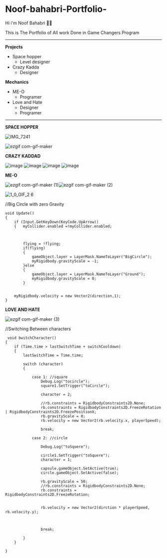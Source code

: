 # Noof-bahabri-Portfolio-

Hi i'm Noof Bahabri 🦸‍♀️

This is The Portfolio of All work Done in Game Changers Program

-----------------------------------



      
       
       
**Projects** 
- Space hopper
   - Level designer
- Crazy Kadda
   - Designer

**Mechanics**
- ME-O
  - Programer 
- Love and Hate
  - Designer 
  - Programer 



---------------------------------







**SPACE HOPPER**

![IMG_7241](https://user-images.githubusercontent.com/97354231/148657448-16f370c2-91ee-49cb-994c-ce8c806860e6.PNG)


![ezgif com-gif-maker](https://user-images.githubusercontent.com/97354231/148657726-d757877f-c0a0-4cf4-abbf-1679c1cca323.gif)



**CRAZY KADDAD**

![image](https://user-images.githubusercontent.com/97354231/148659852-e7398d6f-e3cf-425a-b4aa-85dfd784c246.png)
![image](https://user-images.githubusercontent.com/97354231/148659786-2b14b356-09b7-4c34-ad12-7740fec07345.png)
![image](https://user-images.githubusercontent.com/97354231/148659895-ff0a6c9b-1732-40f3-9938-cd8bb1483da0.png)
![image](https://user-images.githubusercontent.com/97354231/148659961-f9f0a72a-df41-4b82-98bf-989180ddde2f.png)



**ME-O**

![ezgif com-gif-maker (1)](https://user-images.githubusercontent.com/97354231/148658174-0a368f6f-580f-47e8-aa31-180de2ac5f0b.gif)![ezgif com-gif-maker (2)](https://user-images.githubusercontent.com/97354231/148658257-0b3edc86-adf8-4716-b157-4f787f3a9a59.gif)

![1_0_GIF_2 6](https://user-images.githubusercontent.com/97354231/148658216-ec9b3409-ed31-47bc-b971-117caac244b8.GIF)

//Big Circle with zero Gravity
  
    void Update()
    {
        if (Input.GetKeyDown(KeyCode.UpArrow))
        {   myCollider.enabled =!myCollider.enabled;
            
            

            flying = !flying;
            if(flying)
            {
                gameObject.layer = LayerMask.NameToLayer("BigCircle");
                myRigidbody.gravityScale = -1;
            }else
            {
                gameObject.layer = LayerMask.NameToLayer("Ground");
                myRigidbody.gravityScale = 0;
            }
       

        myRigidbody.velocity = new Vector2(direction,1);
    }



**LOVE AND HATE**

![ezgif com-gif-maker (3)](https://user-images.githubusercontent.com/97354231/148658635-8b911e1c-01a0-4c85-b190-81de3e18df3a.gif)

//Switching Between characters


     void bwitchCharacter()
    {
        if (Time.time > lastSwitchTime + switchCooldown)
        {
            lastSwitchTime = Time.time;

            switch (character)
            {

                case 1: //square
                    Debug.Log("tocircle");
                    square1.SetTrigger("toCircle");

                    character = 2;

                    //rb.constraints = RigidbodyConstraints2D.None;
                    rb.constraints = RigidbodyConstraints2D.FreezeRotation | RigidbodyConstraints2D.FreezePositionX;
                    rb.gravityScale = 0;
                    rb.velocity = new Vector2(rb.velocity.x, playerSpeed);

                    break;

                case 2: //circle

                    Debug.Log("toSquere");

                    circle1.SetTrigger("toSquere");
                    character = 1;

                    capsule.gameObject.SetActive(true);
                    circle.gameObject.SetActive(false);

                    rb.gravityScale = 50;
                    //rb.constraints = RigidbodyConstraints2D.None;
                    rb.constraints = RigidbodyConstraints2D.FreezeRotation;


                    rb.velocity = new Vector2(dirction * playerSpeed, rb.velocity.y);



                    break;

            }
        }
        
    }
